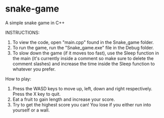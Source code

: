 # snake-game
A simple snake game in C++

INSTRUCTIONS:

1. To view the code, open "main.cpp" found in the Snake_game folder.
2. To run the game, run the "Snake_game.exe" file in the Debug folder.
3. To slow down the game (if it moves too fast), use the Sleep function in the main (it's currently inside a comment so make sure to delete the comment slashes) and increase the time inside the Sleep function to whatever you prefer.

How to play:
1. Press the WASD keys to move up, left, down and right respectively. Press the X key to quit.
2. Eat a fruit to gain length and increase your score.
3. Try to get the highest score you can! You lose if you either run into yourself or a wall.
